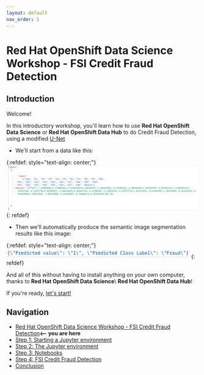 ```yaml
---
layout: default
nav_order: 1
---
```


# Red Hat OpenShift Data Science Workshop - FSI Credit Fraud Detection

## Introduction

Welcome!

In this introductory workshop, you'll learn how to use **Red Hat OpenShift Data Science** or **Red Hat OpenShift Data Hub** to do Credit Fraud Detection, using a modified <a href="https://lmb.informatik.uni-freiburg.de/people/ronneber/u-net/" class="external">U-Net</a>

* We'll start from a data like this:

{:refdef: style="text-align: center;"}
![alt text](./assets/img/sample.png "PCA transformed credit data")
{: refdef}

* Then we'll automatically produce the semantic image segmentation results like this image:

{:refdef: style="text-align: center;"}
![alt text](./assets/img/prediction_result.png "Make a decision based on the input data")
{: refdef}


And all of this without having to install anything on your own computer, thanks to **Red Hat OpenShift Data Science**\ **Red Hat OpenShift Data Hub**!

If you're ready,  [let's start!](step1.md)

## Navigation

<!-- startnav -->
* [Red Hat OpenShift Data Science Workshop - FSI Credit Fraud Detection](index.md)**<-- you are here**
* [Step 1: Starting a Jupyter environment](step1.md)
* [Step 2: The Jupyter environment](step2.md)
* [Step 3: Notebooks](step3.md)
* [Step 4: FSI Credit Fraud Detection](step4.md)
* [Conclusion](step8.md)
<!-- endnav -->
